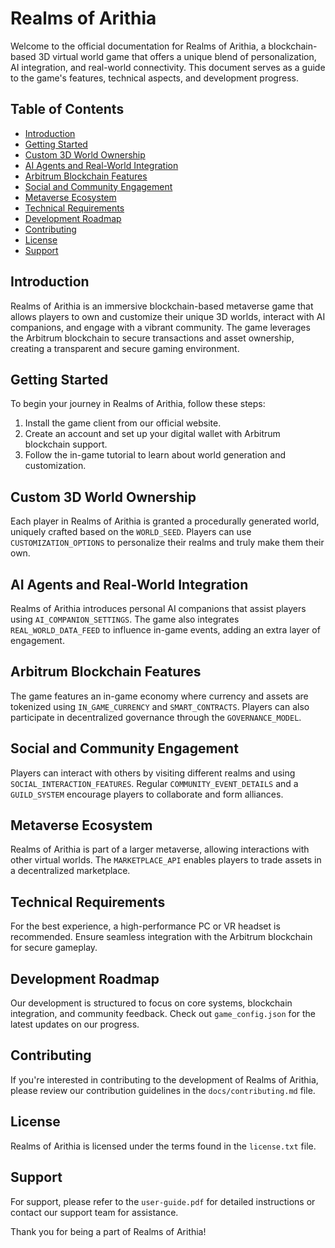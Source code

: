 # Realms of Arithia

Welcome to the official documentation for Realms of Arithia, a blockchain-based 3D virtual world game that offers a unique blend of personalization, AI integration, and real-world connectivity. This document serves as a guide to the game's features, technical aspects, and development progress.

## Table of Contents

- [Introduction](#introduction)
- [Getting Started](#getting-started)
- [Custom 3D World Ownership](#custom-3d-world-ownership)
- [AI Agents and Real-World Integration](#ai-agents-and-real-world-integration)
- [Arbitrum Blockchain Features](#arbitrum-blockchain-features)
- [Social and Community Engagement](#social-and-community-engagement)
- [Metaverse Ecosystem](#metaverse-ecosystem)
- [Technical Requirements](#technical-requirements)
- [Development Roadmap](#development-roadmap)
- [Contributing](#contributing)
- [License](#license)
- [Support](#support)

## Introduction

Realms of Arithia is an immersive blockchain-based metaverse game that allows players to own and customize their unique 3D worlds, interact with AI companions, and engage with a vibrant community. The game leverages the Arbitrum blockchain to secure transactions and asset ownership, creating a transparent and secure gaming environment.

## Getting Started

To begin your journey in Realms of Arithia, follow these steps:

1. Install the game client from our official website.
2. Create an account and set up your digital wallet with Arbitrum blockchain support.
3. Follow the in-game tutorial to learn about world generation and customization.

## Custom 3D World Ownership

Each player in Realms of Arithia is granted a procedurally generated world, uniquely crafted based on the `WORLD_SEED`. Players can use `CUSTOMIZATION_OPTIONS` to personalize their realms and truly make them their own.

## AI Agents and Real-World Integration

Realms of Arithia introduces personal AI companions that assist players using `AI_COMPANION_SETTINGS`. The game also integrates `REAL_WORLD_DATA_FEED` to influence in-game events, adding an extra layer of engagement.

## Arbitrum Blockchain Features

The game features an in-game economy where currency and assets are tokenized using `IN_GAME_CURRENCY` and `SMART_CONTRACTS`. Players can also participate in decentralized governance through the `GOVERNANCE_MODEL`.

## Social and Community Engagement

Players can interact with others by visiting different realms and using `SOCIAL_INTERACTION_FEATURES`. Regular `COMMUNITY_EVENT_DETAILS` and a `GUILD_SYSTEM` encourage players to collaborate and form alliances.

## Metaverse Ecosystem

Realms of Arithia is part of a larger metaverse, allowing interactions with other virtual worlds. The `MARKETPLACE_API` enables players to trade assets in a decentralized marketplace.

## Technical Requirements

For the best experience, a high-performance PC or VR headset is recommended. Ensure seamless integration with the Arbitrum blockchain for secure gameplay.

## Development Roadmap

Our development is structured to focus on core systems, blockchain integration, and community feedback. Check out `game_config.json` for the latest updates on our progress.

## Contributing

If you're interested in contributing to the development of Realms of Arithia, please review our contribution guidelines in the `docs/contributing.md` file.

## License

Realms of Arithia is licensed under the terms found in the `license.txt` file.

## Support

For support, please refer to the `user-guide.pdf` for detailed instructions or contact our support team for assistance.

Thank you for being a part of Realms of Arithia!